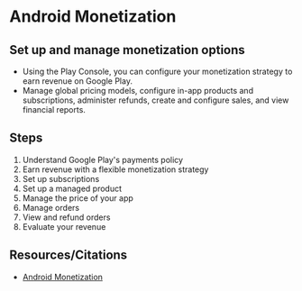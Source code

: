 # Android Monetization


## Set up and manage monetization options

- Using the Play Console, you can configure your monetization strategy to earn revenue on Google Play.
- Manage global pricing models, configure in-app products and subscriptions, administer refunds, create and configure sales, and view financial reports.


## Steps 

1. Understand Google Play's payments policy
2. Earn revenue with a flexible monetization strategy
3. Set up subscriptions
4. Set up a managed product
5. Manage the price of your app
6. Manage orders
7. View and refund orders
8. Evaluate your revenue

## Resources/Citations

- [Android Monetization](https://canvas.instructure.com/courses/4190372/discussion_topics/13851074)
